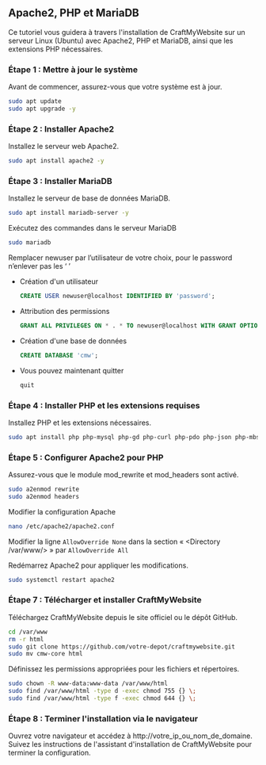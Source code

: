 ## Apache2, PHP et MariaDB

Ce tutoriel vous guidera à travers l'installation de CraftMyWebsite sur un serveur Linux (Ubuntu) avec Apache2, PHP et MariaDB, ainsi que les extensions PHP nécessaires.

### Étape 1 : Mettre à jour le système
Avant de commencer, assurez-vous que votre système est à jour.
```bash
sudo apt update
sudo apt upgrade -y
```

### Étape 2 : Installer Apache2
Installez le serveur web Apache2.
```bash
sudo apt install apache2 -y
```

### Étape 3 : Installer MariaDB
Installez le serveur de base de données MariaDB.
```bash
sudo apt install mariadb-server -y
```
Exécutez des commandes dans le serveur MariaDB
```bash
sudo mariadb
```
Remplacer newuser par l’utilisateur de votre choix, pour le password n’enlever pas les ‘ ’
- Création d'un utilisateur
    ```sql
    CREATE USER newuser@localhost IDENTIFIED BY 'password';
    ```
- Attribution des permissions
    ```sql
    GRANT ALL PRIVILEGES ON * . * TO newuser@localhost WITH GRANT OPTION;
    ```
- Création d'une base de données
    ```sql
    CREATE DATABASE 'cmw';
    ```
- Vous pouvez maintenant quitter
    ```bash
    quit
    ```
  
### Étape 4 : Installer PHP et les extensions requises
Installez PHP et les extensions nécessaires.
```bash
sudo apt install php php-mysql php-gd php-curl php-pdo php-json php-mbstring php-zip -y
```

### Étape 5 : Configurer Apache2 pour PHP
Assurez-vous que le module mod_rewrite et mod_headers sont activé.
```bash
sudo a2enmod rewrite
sudo a2enmod headers
```

Modifier la configuration Apache
```bash
nano /etc/apache2/apache2.conf
```

Modifier la ligne `AllowOverride None` dans la section « <Directory /var/www/> » par `AllowOverride All`

Redémarrez Apache2 pour appliquer les modifications.
```bash
sudo systemctl restart apache2
```

### Étape 7 : Télécharger et installer CraftMyWebsite
Téléchargez CraftMyWebsite depuis le site officiel ou le dépôt GitHub.
```bash
cd /var/www
rm -r html
sudo git clone https://github.com/votre-depot/craftmywebsite.git
sudo mv cmw-core html
```

Définissez les permissions appropriées pour les fichiers et répertoires.
```bash
sudo chown -R www-data:www-data /var/www/html
sudo find /var/www/html -type d -exec chmod 755 {} \;
sudo find /var/www/html -type f -exec chmod 644 {} \;
```

### Étape 8 : Terminer l'installation via le navigateur
Ouvrez votre navigateur et accédez à http://votre_ip_ou_nom_de_domaine. Suivez les instructions de l'assistant d'installation de CraftMyWebsite pour terminer la configuration.